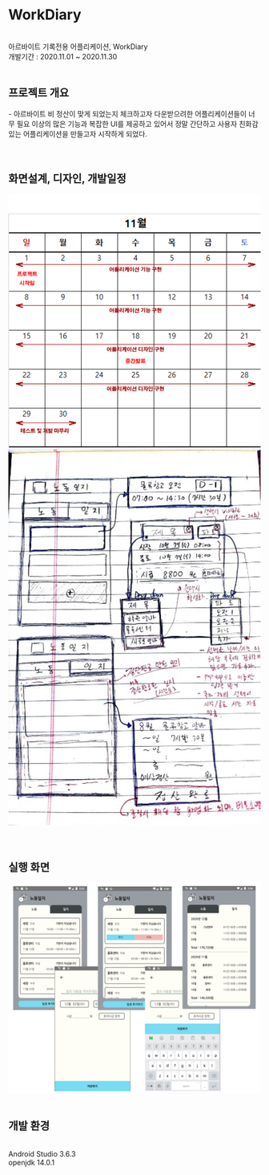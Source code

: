 # WorkDiary
<br>아르바이트 기록전용 어플리케이션, WorkDiary
<br>개발기간 : 2020.11.01 ~ 2020.11.30
<br><br>
<h2>프로젝트 개요</h2>
- 아르바이트 비 정산이 맞게 되었는지 체크하고자 다운받으려한 어플리케이션들이 너무 필요 이상의 많은 기능과 복잡한 UI를 제공하고 있어서 정말 간단하고 사용자 친화감있는 어플리케이션을 만들고자 시작하게 되었다.<br>
<br><br>
<h2>화면설계, 디자인, 개발일정</h2>
<img src="/readme_img/1.png" width=600 />
<img src="/readme_img/2.png" width=600 />
<br>
<br><br>
<h2>실행 화면</h2>
<img src="/readme_img/3.png" width=800 />
<br><br>
<h2>개발 환경</h2><br>
Android Studio 3.6.3 <br>
openjdk 14.0.1 <br>